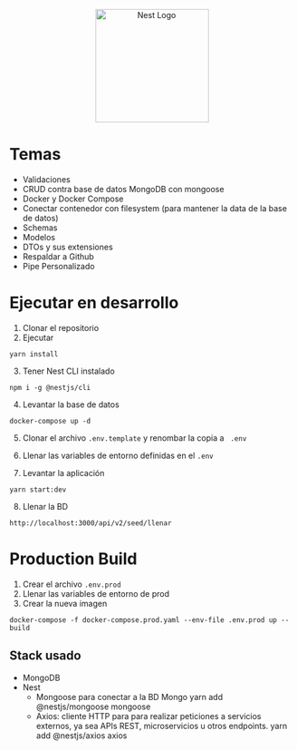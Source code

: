 <p align="center">
  <a href="http://nestjs.com/" target="blank"><img src="https://nestjs.com/img/logo-small.svg" width="200" alt="Nest Logo" /></a>
</p>

# Temas
- Validaciones
- CRUD contra base de datos MongoDB con mongoose
- Docker y Docker Compose
- Conectar contenedor con filesystem (para mantener la data de la base de datos)
- Schemas
- Modelos
- DTOs y sus extensiones
- Respaldar a Github
- Pipe Personalizado


# Ejecutar en desarrollo

1. Clonar el repositorio
2. Ejecutar
```
yarn install
```
3. Tener Nest CLI instalado
```
npm i -g @nestjs/cli
```

4. Levantar la base de datos
```
docker-compose up -d
```

5. Clonar el archivo ```.env.template``` y renombar la copia a ```
.env```

6. Llenar las variables de entorno definidas en el ```.env```

7. Levantar la aplicación
```
yarn start:dev

```

8. Llenar la BD
```
http://localhost:3000/api/v2/seed/llenar

```

# Production Build
1. Crear el archivo ```.env.prod```
2. Llenar las variables de entorno de prod
3. Crear la nueva imagen
```
docker-compose -f docker-compose.prod.yaml --env-file .env.prod up --build
```


## Stack usado
* MongoDB
* Nest 
  * Mongoose para conectar a la BD Mongo
      yarn add @nestjs/mongoose mongoose
  * Axios: cliente HTTP para para realizar peticiones a servicios externos, ya sea APIs REST, microservicios u otros endpoints.
      yarn add @nestjs/axios axios 